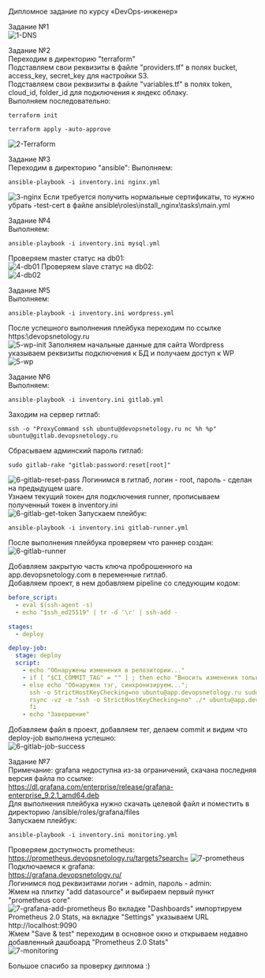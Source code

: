Дипломное задание по курсу «DevOps-инженер»  

Задание №1   
![1-DNS](img/dns.PNG)  

Задание №2  
Переходим в директорию "terraform"  
Подставляем свои реквизиты в файле "providers.tf" в полях bucket, access_key, secret_key для настройки S3.  
Подставляем свои реквизиты в файле "variables.tf" в полях token, cloud_id, folder_id для подключения к яндекс облаку.  
Выполняем последовательно:
```commandline
terraform init
```
```commandline
terraform apply -auto-approve
```
![2-Terraform](img/terraform.PNG)  

Задание №3  
Переходим в директорию "ansible":
Выполняем:
```commandline
ansible-playbook -i inventory.ini nginx.yml
```
![3-nginx](img/nginx.PNG)
Если требуется получить нормальные сертификаты, то нужно убрать -test-cert в файле ansible\roles\install_nginx\tasks\main.yml  

Задание №4  
Выполняем:
```commandline
ansible-playbook -i inventory.ini mysql.yml
```
Проверяем master статус на db01:  
![4-db01](img/db01.PNG)
Проверяем slave статус на db02:  
![4-db02](img/db02.PNG)

Задание №5   
Выполняем:
```commandline
ansible-playbook -i inventory.ini wordpress.yml
```
После успешного выполнения плейбука переходим по ссылке https:\\devopsnetology.ru  
![5-wp-init](img/wp_init.PNG)
Заполняем начальные данные для сайта Wordpress указываем реквизиты подключения к БД и получаем доступ к WP
![5-wp](img/wp.PNG)

Задание №6  
Выполняем:
```commandline
ansible-playbook -i inventory.ini gitlab.yml
```
Заходим на сервер гитлаб:
```commandline
ssh -o "ProxyCommand ssh ubuntu@devopsnetology.ru nc %h %p" ubuntu@gitlab.devopsnetology.ru
```
Сбрасываем админский пароль гитлаб:  
```commandline
sudo gitlab-rake "gitlab:password:reset[root]"
```
![6-gitlab-reset-pass](img/gitlab_reset_pass.PNG)
Логинимся в гитлаб, логин - root, пароль - сделан на предыдущем шаге.  
Узнаем текущий токен для подключения runner, прописываем полученный токен в inventory.ini  
![6-gitlab-get-token](img/gitlab_get_token.PNG)
Запускаем плейбук:  
```commandline
ansible-playbook -i inventory.ini gitlab-runner.yml
```
После выполнения плейбука проверяем что раннер создан:
![6-gitlab-runner](img/gitlab_runner.PNG)

Добавляем закрытую часть ключа проброшенного на app.devopsnetology.com в переменные гитлаб.  
Добавляем проект, в нем добавляем pipeline со следующим кодом:  
```yaml
before_script:
  - eval $(ssh-agent -s)
  - echo "$ssh_ed25519" | tr -d '\r' | ssh-add -

stages:         
  - deploy

deploy-job:      
  stage: deploy
  script:
    - echo "Обнаружены изменения в репозитории..."
    - if [ "$CI_COMMIT_TAG" = "" ] ; then echo "Вносить изменения только с тэгами, отказ";
    - else echo "Обнаружен тэг, синхронизируем...";
      ssh -o StrictHostKeyChecking=no ubuntu@app.devopsnetology.ru sudo chmod -R 777 /var/www/wordpress/;
      rsync -vz -e "ssh -o StrictHostKeyChecking=no" ./* ubuntu@app.devopsnetology.ru:/var/www/wordpress/;
      fi
    - echo "Завершение"
```
Добавляем файл в проект, добавляем тег, делаем commit и видим что deploy-job выполнена успешно:  
![6-gitlab-job-success](img/pipeline_job_succes.PNG)

Задание №7  
Примечание: grafana недоступна из-за ограничений, скачана последняя версия файла по ссылке:
https://dl.grafana.com/enterprise/release/grafana-enterprise_9.2.1_amd64.deb  
Для выполнения плейбука нужно скачать целевой файл и поместить в директорию /ansible/roles/grafana/files  
Запускаем плейбук:  
```commandline
ansible-playbook -i inventory.ini monitoring.yml
```
Проверяем доступность prometheus:  
https://prometheus.devopsnetology.ru/targets?search=
![7-prometheus](img/prometheus.PNG)
Подключаемся к grafana:  
https://grafana.devopsnetology.ru/   
Логинимся под реквизитами логин - admin, пароль - admin:  
Жмем на плитку "add datasource" и выбираем первый пункт "prometheus core"  
![7-grafana-add-prometheus](img/grafana_add_prometheus.PNG)
Во вкладке "Dashboards" импортируем Prometheus 2.0 Stats, на вкладке "Settings" указываем URL http://localhost:9090  
Жмем "Save & test" переходим в основное окно и открываем недавно добавленный дашбоард 
"Prometheus 2.0 Stats"  
![7-monitoring](img/monitoring.PNG)

Большое спасибо за проверку диплома :)